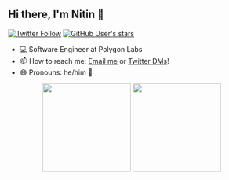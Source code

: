 ## Hi there, I'm Nitin 👋
[![Twitter Follow](https://img.shields.io/twitter/follow/_nitinmittal?style=social)](https://twitter.com/intent/follow?screen_name=_nitinmittal) [![GitHub User's stars](https://img.shields.io/github/stars/nitinmittal23?affiliations=OWNER%2CCOLLABORATOR%2CORGANIZATION_MEMBER&style=social)](https://github.com/nitinmittal23?tab=stars)

<!--
**nitinmittal23/nitinmittal** is a ✨ _special_ ✨ repository because its `README.md` (this file) appears on your GitHub profile.
-->

- 💻 Software Engineer at Polygon Labs
- 📫 How to reach me: [Email me](mailto:nitinmittal44066@gmail.com) or [Twitter DMs](https://twitter.com/_nitinmittal)!
- 😄 Pronouns: he/him 🕺

<p align="center">
    <img
        height="180em"
        src="https://github-readme-stats.vercel.app/api?username=nitinmittal23&show_icons=true&hide_border=true&theme=tokyonight"
    />
    <img
        height="180em"
        src="https://github-readme-stats.vercel.app/api/top-langs/?username=nitinmittal23&show_icons=true&hide_border=true&layout=compact&langs_count=8&theme=tokyonight"
    />
</p>

